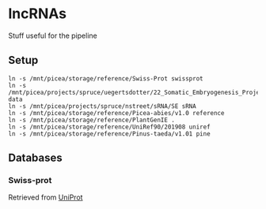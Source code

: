 # lncRNAs
Stuff useful for the pipeline

## Setup
```{bash}
ln -s /mnt/picea/storage/reference/Swiss-Prot swissprot
ln -s /mnt/picea/projects/spruce/uegertsdotter/22_Somatic_Embryogenesis_Project/lncRNAs data
ln -s /mnt/picea/projects/spruce/nstreet/sRNA/SE sRNA
ln -s /mnt/picea/storage/reference/Picea-abies/v1.0 reference
ln -s /mnt/picea/storage/reference/PlantGenIE .
ln -s /mnt/picea/storage/reference/UniRef90/201908 uniref
ln -s /mnt/picea/storage/reference/Pinus-taeda/v1.01 pine
```

## Databases
### Swiss-prot
Retrieved from [UniProt](ftp.uniprot.org)
